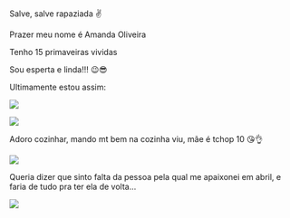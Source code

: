 Salve, salve rapaziada ✌

Prazer meu nome é Amanda Oliveira

Tenho 15 primaveiras vividas 

Sou esperta e linda!!! 😉😎

Ultimamente estou assim:

![](https://th.bing.com/th?id=OIP.jdmpfxqc4Mo5GIyi7aucPAAAAA&w=250&h=250&c=8&rs=1&qlt=90&o=6&pid=3.1&rm=2)

![](https://c.tenor.com/YGN0bKuAHb4AAAAM/mc-poze-puto.gif)




Adoro cozinhar, mando mt bem na cozinha viu, mãe é tchop 10 😘👌

![](https://media1.giphy.com/media/nqtA5obHo3CSelfeKS/giphy.gif)


Queria dizer que sinto falta da pessoa pela qual me apaixonei em abril, e faria de tudo pra ter ela de volta...

![](https://th.bing.com/th/id/OIP.PGO2EbYrzEYUC_JnYvZvTgAAAA?rs=1&pid=ImgDetMain)
